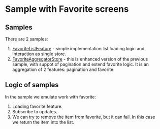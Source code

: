 # Sample with Favorite screens

## Samples

There are 2 samples:

1. [FavoriteListFeature](src/main/kotlin/io/github/ikarenkov/sample/favorite/impl/FavoriteListFeature.kt) - simple implementation list loading logic
   and interaction as single store.
2. [FavoriteAggregatorStore](src/main/kotlin/io/github/ikarenkov/sample/favorite/impl/aggregated/FavoriteAggregatorStore.kt) - this is enhanced
   version of the previous sample, with suppot of pagination and extend favorite logic. It is an aggregation of 2 features: pagination and favorite.

## Logic of samples

In the sample we emulate work with favorite:

1. Loading favorite feature.
2. Subscribe to updates.
3. We can try to remove the item from favorite, but it can fail. In this case we return the item into the list.